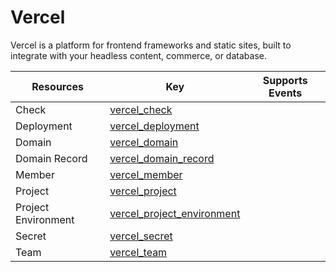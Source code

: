 Vercel
======
Vercel is a platform for frontend frameworks and static sites, built to integrate with your headless content, commerce, or database.

| **Resources**       | **Key**                                                         | **Supports Events** |
| ------------------- | --------------------------------------------------------------- | ------------------- |
| Check               | [vercel\_check](vercel\_check.md)                               |                     |
| Deployment          | [vercel\_deployment](vercel\_deployment.md)                     |                     |
| Domain              | [vercel\_domain](vercel\_domain.md)                             |                     |
| Domain Record       | [vercel\_domain\_record](vercel\_domain\_record.md)             |                     |
| Member              | [vercel\_member](vercel\_member.md)                             |                     |
| Project             | [vercel\_project](vercel\_project.md)                           |                     |
| Project Environment | [vercel\_project\_environment](vercel\_project\_environment.md) |                     |
| Secret              | [vercel\_secret](vercel\_secret.md)                             |                     |
| Team                | [vercel\_team](vercel\_team.md)                                 |                     |

